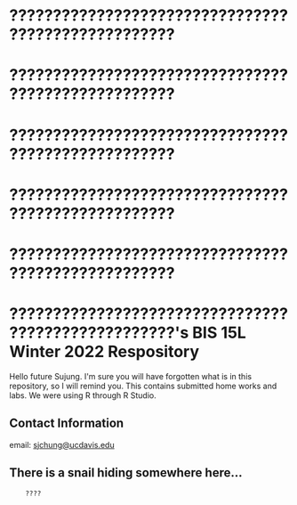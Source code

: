# ???????????????????????????????????????????????????
# ???????????????????????????????????????????????????
# ???????????????????????????????????????????????????
# ???????????????????????????????????????????????????
# ???????????????????????????????????????????????????
#  ???????????????????????????????????????????????????'s BIS 15L Winter 2022 Respository

Hello future Sujung.  I'm sure you will have forgotten what is in this repository, so I will remind you.  This contains submitted home works and labs.  We were using R through R Studio.  

##  Contact Information

email: [sjchung@ucdavis.edu](mailto:sjchung@ucdavis.edu)

##  There is a snail hiding somewhere here...
 
        ????